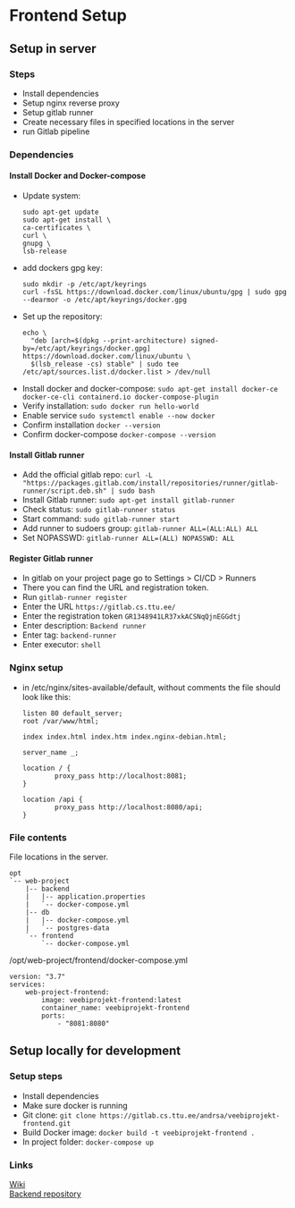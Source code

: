 # Frontend Setup

## Setup in server

### Steps
- Install dependencies
- Setup nginx reverse proxy
- Setup gitlab runner
- Create necessary files in specified locations in the server
- run Gitlab pipeline

### Dependencies

#### Install Docker and Docker-compose
- Update system:
    ```
    sudo apt-get update
    sudo apt-get install \
    ca-certificates \
    curl \
    gnupg \
    lsb-release
    ```
- add dockers gpg key:
    ```
    sudo mkdir -p /etc/apt/keyrings
    curl -fsSL https://download.docker.com/linux/ubuntu/gpg | sudo gpg --dearmor -o /etc/apt/keyrings/docker.gpg
    ```
- Set up the repository:
    ```
    echo \
      "deb [arch=$(dpkg --print-architecture) signed-by=/etc/apt/keyrings/docker.gpg] https://download.docker.com/linux/ubuntu \
      $(lsb_release -cs) stable" | sudo tee /etc/apt/sources.list.d/docker.list > /dev/null
    ```
- Install docker and docker-compose: `sudo apt-get install docker-ce docker-ce-cli containerd.io docker-compose-plugin`
- Verify installation: `sudo docker run hello-world`
- Enable service `sudo systemctl enable --now docker`
- Confirm installation `docker --version`
- Confirm docker-compose `docker-compose --version`

#### Install Gitlab runner
- Add the official gitlab repo: `curl -L "https://packages.gitlab.com/install/repositories/runner/gitlab-runner/script.deb.sh" | sudo bash`
- Install Gitlab runner: `sudo apt-get install gitlab-runner`
- Check status: `sudo gitlab-runner status`
- Start command: `sudo gitlab-runner start`
- Add runner to sudoers group: `gitlab-runner ALL=(ALL:ALL) ALL`
- Set NOPASSWD: `gitlab-runner ALL=(ALL) NOPASSWD: ALL`

#### Register Gitlab runner
- In gitlab on your project page go to Settings > CI/CD > Runners
- There you can find the URL and registration token.
- Run `gitlab-runner register`
- Enter the URL `https://gitlab.cs.ttu.ee/`
- Enter the registration token `GR1348941LR37xkACSNqQjnEGGdtj`
- Enter description: `Backend runner`
- Enter tag: `backend-runner`
- Enter executor: `shell`

### Nginx setup
- in /etc/nginx/sites-available/default, without comments the file should look like this:
  ```
  listen 80 default_server;
  root /var/www/html;
  
  index index.html index.htm index.nginx-debian.html;
  
  server_name _;
  
  location / {
          proxy_pass http://localhost:8081;
  }
  
  location /api {
          proxy_pass http://localhost:8080/api;
  }
  ```

### File contents
File locations in the server.
```
opt
`-- web-project
    |-- backend
    |   |-- application.properties
    |   `-- docker-compose.yml
    |-- db
    |   |-- docker-compose.yml
    |   `-- postgres-data
    `-- frontend
        `-- docker-compose.yml
```
/opt/web-project/frontend/docker-compose.yml
```
version: "3.7"
services:
    web-project-frontend:
        image: veebiprojekt-frontend:latest
        container_name: veebiprojekt-frontend
        ports:
            - "8081:8080"
```


## Setup locally for development

### Setup steps
- Install dependencies
- Make sure docker is running
- Git clone: `git clone https://gitlab.cs.ttu.ee/andrsa/veebiprojekt-frontend.git`
- Build Docker image: `docker build -t veebiprojekt-frontend .`
- In project folder: `docker-compose up`

### Links
[Wiki](https://gitlab.cs.ttu.ee/andrsa/veebiprojekt-backend/-/wikis/home) <br>
[Backend repository](https://gitlab.cs.ttu.ee/andrsa/veebiprojekt-backend)
